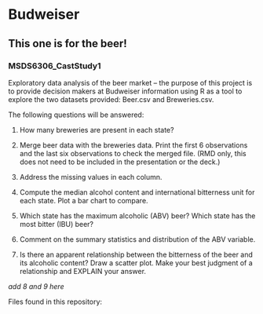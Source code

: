# Budweiser
## This one is for the beer!
### MSDS6306_CastStudy1

Exploratory data analysis of the beer market – the purpose of this project is to provide decision makers at Budweiser information using R as a tool to explore the two datasets provided: Beer.csv and Breweries.csv.

The following questions will be answered:
1.   How many breweries are present in each state?

2.   Merge beer data with the breweries data. Print the first 6 observations and the last six observations to check the merged file.  (RMD only, this does not need to be included in the presentation or the deck.)

3.   Address the missing values in each column.

4.   Compute the median alcohol content and international bitterness unit for each state. Plot a bar chart to compare.

5.   Which state has the maximum alcoholic (ABV) beer? Which state has the most bitter (IBU) beer?

6.   Comment on the summary statistics and distribution of the ABV variable.

7.   Is there an apparent relationship between the bitterness of the beer and its alcoholic content? Draw a scatter plot.  Make your best judgment of a relationship and EXPLAIN your answer.

*add 8 and 9 here*

Files found in this repository: 
